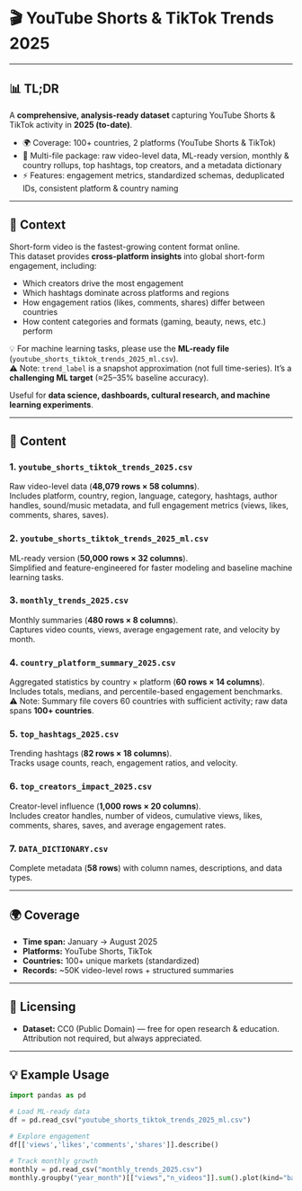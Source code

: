 # 🎬 YouTube Shorts & TikTok Trends 2025  

---

## 📊 TL;DR  
A **comprehensive, analysis-ready dataset** capturing YouTube Shorts & TikTok activity in **2025 (to-date)**.  

- 🌍 Coverage: 100+ countries, 2 platforms (YouTube Shorts & TikTok)  
- 📂 Multi-file package: raw video-level data, ML-ready version, monthly & country rollups, top hashtags, top creators, and a metadata dictionary  
- ⚡ Features: engagement metrics, standardized schemas, deduplicated IDs, consistent platform & country naming  

---

## 📌 Context  
Short-form video is the fastest-growing content format online.  
This dataset provides **cross-platform insights** into global short-form engagement, including:  

- Which creators drive the most engagement  
- Which hashtags dominate across platforms and regions  
- How engagement ratios (likes, comments, shares) differ between countries  
- How content categories and formats (gaming, beauty, news, etc.) perform  

💡 For machine learning tasks, please use the **ML-ready file** (`youtube_shorts_tiktok_trends_2025_ml.csv`).  
⚠️ Note: `trend_label` is a snapshot approximation (not full time-series). It’s a **challenging ML target** (≈25–35% baseline accuracy).  

Useful for **data science, dashboards, cultural research, and machine learning experiments**.  

---

## 📂 Content  

### 1. `youtube_shorts_tiktok_trends_2025.csv`  
Raw video-level data (**48,079 rows × 58 columns**).  
Includes platform, country, region, language, category, hashtags, author handles, sound/music metadata, and full engagement metrics (views, likes, comments, shares, saves).  

### 2. `youtube_shorts_tiktok_trends_2025_ml.csv`  
ML-ready version (**50,000 rows × 32 columns**).  
Simplified and feature-engineered for faster modeling and baseline machine learning tasks.  

### 3. `monthly_trends_2025.csv`  
Monthly summaries (**480 rows × 8 columns**).  
Captures video counts, views, average engagement rate, and velocity by month.  

### 4. `country_platform_summary_2025.csv`  
Aggregated statistics by country × platform (**60 rows × 14 columns**).  
Includes totals, medians, and percentile-based engagement benchmarks.  
⚠️ Note: Summary file covers 60 countries with sufficient activity; raw data spans **100+ countries**.  

### 5. `top_hashtags_2025.csv`  
Trending hashtags (**82 rows × 18 columns**).  
Tracks usage counts, reach, engagement ratios, and velocity.  

### 6. `top_creators_impact_2025.csv`  
Creator-level influence (**1,000 rows × 20 columns**).  
Includes creator handles, number of videos, cumulative views, likes, comments, shares, saves, and average engagement rates.  

### 7. `DATA_DICTIONARY.csv`  
Complete metadata (**58 rows**) with column names, descriptions, and data types.  

---

## 🌍 Coverage  
- **Time span:** January → August 2025  
- **Platforms:** YouTube Shorts, TikTok  
- **Countries:** 100+ unique markets (standardized)  
- **Records:** ~50K video-level rows + structured summaries  

---

## 📜 Licensing  
- **Dataset:** CC0 (Public Domain) — free for open research & education.  
Attribution not required, but always appreciated.  

---

## 💡 Example Usage  

```python
import pandas as pd

# Load ML-ready data
df = pd.read_csv("youtube_shorts_tiktok_trends_2025_ml.csv")

# Explore engagement
df[['views','likes','comments','shares']].describe()

# Track monthly growth
monthly = pd.read_csv("monthly_trends_2025.csv")
monthly.groupby("year_month")[["views","n_videos"]].sum().plot(kind="bar")
